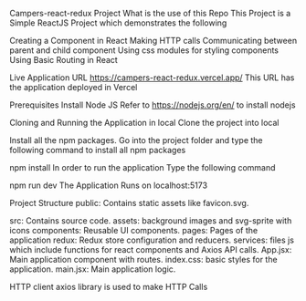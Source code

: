 Campers-react-redux Project
What is the use of this Repo
This Project is a Simple ReactJS Project which demonstrates the following

Creating a Component in React
Making HTTP calls
Communicating between parent and child component
Using css modules for styling components
Using Basic Routing in React

Live Application URL
https://campers-react-redux.vercel.app/
This URL has the application deployed in Vercel

Prerequisites
Install Node JS
Refer to https://nodejs.org/en/ to install nodejs

Cloning and Running the Application in local
Clone the project into local

Install all the npm packages. Go into the project folder and type the following command to install all npm packages

npm install
In order to run the application Type the following command

npm run dev
The Application Runs on localhost:5173

Project Structure
public: Contains static assets like favicon.svg.

src: Contains source code.
assets: background images and svg-sprite with icons
components: Reusable UI components.
pages: Pages of the application
redux: Redux store configuration and reducers.
services: files js which include functions for react components and Axios API calls.
App.jsx: Main application component with routes.
index.css: basic styles for the application.
main.jsx: Main application logic.

HTTP client
axios library is used to make HTTP Calls
